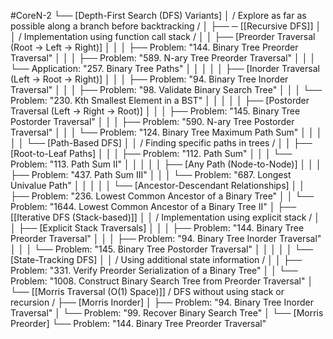 #CoreN-2
└── [Depth-First Search (DFS) Variants]
    │   / Explore as far as possible along a branch before backtracking /
    │
    ├── ─ [[Recursive DFS]]
    │   │   / Implementation using function call stack /
    │   │   ├── [Preorder Traversal (Root → Left → Right)]
    │   │   │   ├── Problem: "144. Binary Tree Preorder Traversal"
    │   │   │   ├── Problem: "589. N-ary Tree Preorder Traversal"
    │   │   │   └── Application: "257. Binary Tree Paths"
    │   │   │
    │   │   ├── [Inorder Traversal (Left → Root → Right)]
    │   │   │   ├── Problem: "94. Binary Tree Inorder Traversal"
    │   │   │   ├── Problem: "98. Validate Binary Search Tree"
    │   │   │   └── Problem: "230. Kth Smallest Element in a BST"
    │   │   │
    │   │   ├── [Postorder Traversal (Left → Right → Root)]
    │   │   │   ├── Problem: "145. Binary Tree Postorder Traversal"
    │   │   │   ├── Problem: "590. N-ary Tree Postorder Traversal"
    │   │   │   └── Problem: "124. Binary Tree Maximum Path Sum"
    │   │   │
    │   │   └── [Path-Based DFS]
    │   │       / Finding specific paths in trees /
    │   │       ├── [Root-to-Leaf Paths]
    │   │       │   ├── Problem: "112. Path Sum"
    │   │       │   └── Problem: "113. Path Sum II"
    │   │       │
    │   │       ├── [Any Path (Node-to-Node)]
    │   │       │   ├── Problem: "437. Path Sum III"
    │   │       │   └── Problem: "687. Longest Univalue Path"
    │   │       │
    │   │       └── [Ancestor-Descendant Relationships]
    │   │           ├── Problem: "236. Lowest Common Ancestor of a Binary Tree"
    │   │           └── Problem: "1644. Lowest Common Ancestor of a Binary Tree II"
    │
    ├── [[Iterative DFS (Stack-based)]]
    │   │   / Implementation using explicit stack /
    │   │   ├── [Explicit Stack Traversals]
    │   │   │   ├── Problem: "144. Binary Tree Preorder Traversal"
    │   │   │   ├── Problem: "94. Binary Tree Inorder Traversal"
    │   │   │   └── Problem: "145. Binary Tree Postorder Traversal"
    │   │   │
    │   │   └── [State-Tracking DFS]
    │   │       / Using additional state information /
    │   │       ├── Problem: "331. Verify Preorder Serialization of a Binary Tree"
    │   │       └── Problem: "1008. Construct Binary Search Tree from Preorder Traversal"
    │
    └── [[Morris Traversal (O(1) Space)]]
        / DFS without using stack or recursion /
        ├── [Morris Inorder]
        │   ├── Problem: "94. Binary Tree Inorder Traversal"
        │   └── Problem: "99. Recover Binary Search Tree"
        │
        └── [Morris Preorder]
            └── Problem: "144. Binary Tree Preorder Traversal"